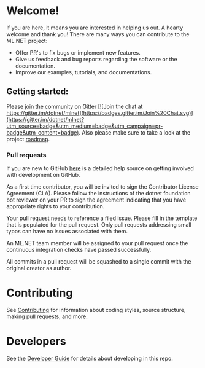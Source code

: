 # Welcome!

If you are here, it means you are interested in helping us out. A hearty welcome and thank you! There are many ways you can contribute to the ML.NET project:

* Offer PR's to fix bugs or implement new features.
* Give us feedback and bug reports regarding the software or the documentation.
* Improve our examples, tutorials, and documentations.

## Getting started:

Please join the community on Gitter [![Join the chat at https://gitter.im/dotnet/mlnet](https://badges.gitter.im/Join%20Chat.svg)](https://gitter.im/dotnet/mlnet?utm_source=badge&utm_medium=badge&utm_campaign=pr-badge&utm_content=badge). Also please make sure to take a look at the project [roadmap](ROADMAP.md).

### Pull requests

If you are new to GitHub [here](https://help.github.com/categories/collaborating-with-issues-and-pull-requests/) is a detailed help source on getting involved with development on GitHub.

As a first time contributor, you will be invited to sign the Contributor License Agreement (CLA). Please follow the instructions of the dotnet foundation bot reviewer on your PR to sign the agreement indicating that you have appropriate rights to your contribution.

Your pull request needs to reference a filed issue. Please fill in the template that is populated for the pull request. Only pull requests addressing small typos can have no issues associated with them.

An ML.NET team member will be assigned to your pull request once the continuous integration checks have passed successfully.

All commits in a pull request will be squashed to a single commit with the original creator as author.

# Contributing

See [Contributing](docs/project-docs/contributing.md) for information about coding styles, source structure, making pull requests, and more.

# Developers

See the [Developer Guide](docs/project-docs/developer-guide.md) for details about developing in this repo.
